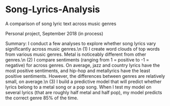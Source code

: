 # Song-Lyrics-Analysis
A comparison of song lyric text across music genres

Personal project, September 2018 (in process)

Summary: I conduct a few analyses to explore whether song lyrics vary significantly across music genres.\n
(1) I create word clouds of top words from various music genres. Metal is noticeably different from other genres.\n
(2) I compare sentiments (ranging from 1 = positive to -1 = negative) for across genres. On average, jazz
 and country lyrics have the most positive sentiments, and hip-hop and metallyrics have the least positive sentiments. However, the differences between genres are relatively small, on average.\n
 (3) I build a predictive model that will predict whether lyrics belong to a metal song or a pop song. When I test my model on several lyrics (that are roughly half metal and half pop), my model predicts the correct genre 85% of the time.
